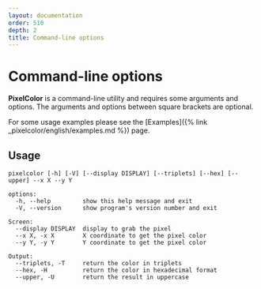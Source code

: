 ```yaml
---
layout: documentation
order: 510
depth: 2
title: Command-line options
---
```


# Command-line options

**PixelColor** is a command-line utility and requires some arguments and
options. The arguments and options between square brackets are optional.

For some usage examples please see the
[Examples]({% link _pixelcolor/english/examples.md %}) page.

## Usage

```shell
pixelcolor [-h] [-V] [--display DISPLAY] [--triplets] [--hex] [--upper] --x X --y Y

options:
  -h, --help         show this help message and exit
  -V, --version      show program's version number and exit

Screen:
  --display DISPLAY  display to grab the pixel
  --x X, -x X        X coordinate to get the pixel color
  --y Y, -y Y        Y coordinate to get the pixel color

Output:
  --triplets, -T     return the color in triplets
  --hex, -H          return the color in hexadecimal format
  --upper, -U        return the result in uppercase
```
